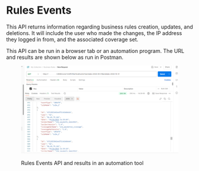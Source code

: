 # Rules Events

This API returns information regarding business rules creation, updates, and deletions. It will include the user who made the changes, the IP address they logged in from, and the associated coverage set.

This API can be run in a browser tab or an automation program.  The URL and results are shown below as run in Postman.

&#x20;&#x20;

<figure><img src="../../../../../.gitbook/assets/image (30) (1) (1).png" alt=""><figcaption><p>Rules Events API and results in an automation tool</p></figcaption></figure>
